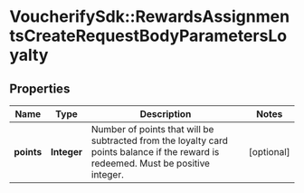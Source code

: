 # VoucherifySdk::RewardsAssignmentsCreateRequestBodyParametersLoyalty

## Properties

| Name | Type | Description | Notes |
| ---- | ---- | ----------- | ----- |
| **points** | **Integer** | Number of points that will be subtracted from the loyalty card points balance if the reward is redeemed. Must be positive integer. | [optional] |

